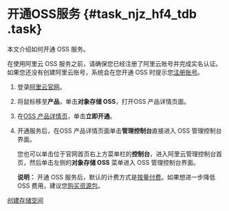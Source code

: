 # 开通OSS服务 {#task_njz_hf4_tdb .task}

本文介绍如何开通 OSS 服务。

在使用阿里云 OSS 服务之前，请确保您已经注册了阿里云账号并完成实名认证。如果您还没有创建阿里云账号，系统会在您开通 OSS 时提示您[注册账号](https://account.aliyun.com/register/register.htm?spm=a2c45.11132027.495613.5.57577fec5LicwM)。

1.  登录[阿里云官网](https://www.aliyun.com)。
2.  将鼠标移至**产品**，单击**对象存储 OSS**，打开OSS 产品详情页面。
3.  在[OSS 产品详情页](https://www.aliyun.com/product/oss)，单击**立即开通**。
4.  开通服务后，在OSS 产品详情页面单击**管理控制台**直接进入 OSS 管理控制台界面。 

    您也可以单击位于官网首页右上方菜单栏的**控制台**，进入阿里云管理控制台首页，然后单击左侧的**对象存储 OSS** 菜单进入 OSS 管理控制台界面。

    **说明：** 开通 OSS 服务后，默认的计费方式是[按量付费](../../../../cn.zh-CN/计量计费/计费方式/按量计费.md#)。如果想进一步降低 OSS 费用，建议您[购买资源包](https://common-buy.aliyun.com/?spm=a2c4g.11186623.2.12.72f97c285oprXD&commodityCode=ossbag&request=%7B%22region%22%3A%22china-common%22%7D#/buy)。


[创建存储空间](cn.zh-CN/快速入门/创建存储空间.md#)

